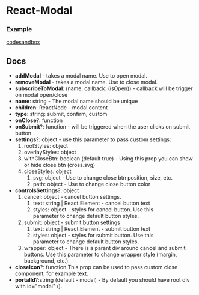 # React-Modal

### Example
[codesandbox](https://codesandbox.io/s/brave-austin-u81bv?file=/src/App.js)
## Docs

- **addModal** - takes a modal name. Use to open modal.
- **removeModal** - takes a modal name. Use to close modal.
- **subscribeToModal**: (name, callback: (isOpen)) - callback will be trigger on modal open/close 
- **name**: string - The modal name should be unique
- **children**: ReactNode - modal content
- **type**: string: submit, confirm, custom
- **onClose**?: function
- **onSubmit**?: function - will be triggered when the user clicks on submit button
- **settings**?: object - use this parameter to pass custom settings:
  1. rootStyles: object
  2. overlayStyles: object
  3. withCloseBtn: boolean (default true) - Using this prop you can show  
  or hide close btn (cross.svg)
  4. closeStyles: object
     1. svg: object - Use to change close btn position, size, etc.
     2. path: object - Use to change close button color
- **controlsSettings**?: object 
  1. cancel: object - cancel button settings.
     1. text: string | React.Element - cancel button text
     2. styles: object - styles for cancel button. Use this  
       parameter to change default button styles.
  2. submit: object - submit button settings
     1. text: string | React.Element - submit button text
     2. styles: object - styles for submit button. Use this  
               parameter to change default button styles.  
  3. wrapper: object - There is a parant div around cancel and submit buttons. 
     Use this parameter to change wrapper style (margin, background, etc.)   
- **closeIcon**?: function This prop can be used to pass custom close component, for example text.
- **portalId**?:string (default - modal) - By default you should have root div with id="modal" ().  
